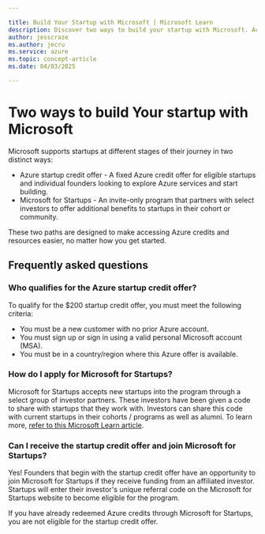 ```yaml
---

title: Build Your Startup with Microsoft | Microsoft Learn
description: Discover two ways to build your startup with Microsoft. Access Azure startup credits or join Microsoft for Startups for exclusive benefits. Learn how to apply based on your startup's needs and eligibility.
author: jesscraze
ms.author: jecru
ms.service: azure
ms.topic: concept-article
ms.date: 04/03/2025

---
```


# Two ways to build Your startup with Microsoft

Microsoft supports startups at different stages of their journey in two distinct ways:

- Azure startup credit offer - A fixed Azure credit offer for eligible startups and individual founders looking to explore Azure services and start building.
- Microsoft for Startups - An invite-only program that partners with select investors to offer additional benefits to startups in their cohort or community.

These two paths are designed to make accessing Azure credits and resources easier, no matter how you get started.

## Frequently asked questions

### Who qualifies for the Azure startup credit offer?

To qualify for the $200 startup credit offer, you must meet the following criteria:

- You must be a new customer with no prior Azure account.
- You must sign up or sign in using a valid personal Microsoft account (MSA).
- You must be in a country/region where this Azure offer is available.

### How do I apply for Microsoft for Startups?

Microsoft for Startups accepts new startups into the program through a select group of investor partners. These investors have been given a code to share with startups that they work with. Investors can share this code with current startups in their cohorts / programs as well as alumni. To learn more, [refer to this Microsoft Learn article](/microsoft-for-startups/application).

### Can I receive the startup credit offer and join Microsoft for Startups?

Yes! Founders that begin with the startup credit offer have an opportunity to join Microsoft for Startups if they receive funding from an affiliated investor. Startups will enter their investor's unique referral code on the Microsoft for Startups website to become eligible for the program.

If you have already redeemed Azure credits through Microsoft for Startups, you are not eligible for the startup credit offer.
